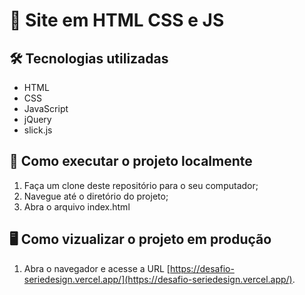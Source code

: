 # 🚀 Site em HTML CSS e JS

## 🛠 Tecnologias utilizadas

- HTML
- CSS
- JavaScript
- jQuery
- slick.js
## 💽 Como executar o projeto localmente

1. Faça um clone deste repositório para o seu computador;
2. Navegue até o diretório do projeto;
5. Abra o arquivo index.html

## 🖥 Como vizualizar o projeto em produção

1.  Abra o navegador e acesse a URL [https://desafio-seriedesign.vercel.app/](https://desafio-seriedesign.vercel.app/).


